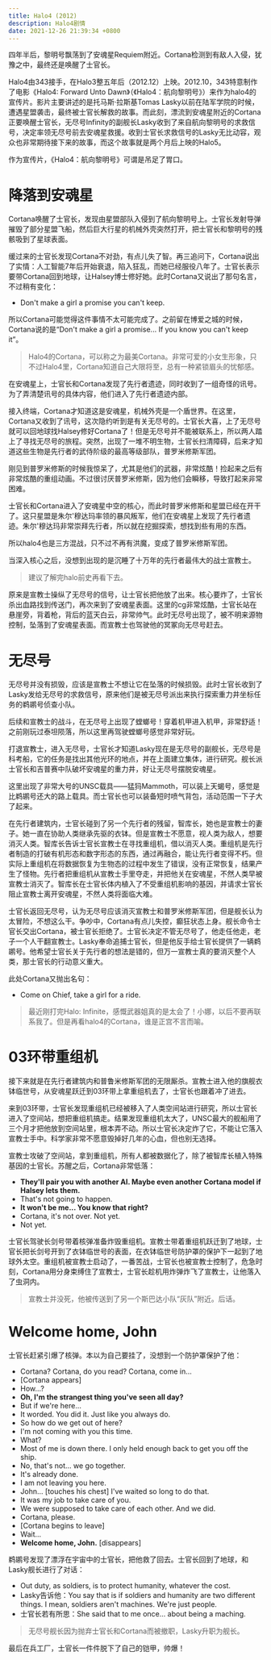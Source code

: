 ```yaml
---
title: Halo4 (2012)
description: Halo4剧情
date: 2021-12-26 21:39:34 +0800
---
```


四年半后，黎明号飘荡到了安魂星Requiem附近。Cortana检测到有敌人入侵，犹豫之中，最终还是唤醒了士官长。

Halo4由343接手，在Halo3整五年后（2012.12）上映。2012.10，343特意制作了电影《Halo4: Forward Unto Dawn》（《Halo4：航向黎明号》）来作为halo4的宣传片。影片主要讲述的是托马斯·拉斯基Tomas Lasky以前在陆军学院的时候，遭遇星盟袭击，最终被士官长解救的故事。而此刻，漂流到安魂星附近的Cortana正要唤醒士官长，无尽号Infinity的副舰长Lasky收到了来自航向黎明号的求救信号，决定率领无尽号前去安魂星救援。收到士官长求救信号的Lasky无比动容，观众也非常期待接下来的故事，而这个故事就是两个月后上映的Halo5。

作为宣传片，《Halo4：航向黎明号》可谓是吊足了胃口。

# 降落到安魂星
Cortana唤醒了士官长，发现由星盟部队入侵到了航向黎明号上。士官长发射导弹摧毁了部分星盟飞船，然后巨大行星的机械外壳突然打开，把士官长和黎明号的残骸吸到了星球表面。

缓过来的士官长发现Cortana不对劲，有点儿失了智。再三追问下，Cortana说出了实情：人工智能7年后开始衰退，陷入狂乱，而她已经服役八年了。士官长表示要带Cortana回到地球，让Halsey博士修好她。此时Cortana又说出了那句名言，不过稍有变化：
- Don't make a girl a promise you can't keep.

所以Cortana可能觉得这件事情不太可能完成了。之前留在博爱之城的时候，Cortana说的是“Don't make a girl a promise... If you know you can't keep it”。

> Halo4的Cortana，可以称之为最美Cortana。非常可爱的小女生形象，只不过Halo4里，Cortana知道自己大限将至，总有一种紧锁眉头的忧郁感。

在安魂星上，士官长和Cortana发现了先行者遗迹，同时收到了一组奇怪的讯号。为了弄清楚讯号的具体内容，他们进入了先行者遗迹内部。

接入终端，Cortana才知道这是安魂星，机械外壳是一个盾世界。在这里，Cortana又收到了讯号，这次隐约听到是有关无尽号的。士官长大喜，上了无尽号就可以回地球找Halsey修好Cortana了！但是无尽号并不能被联系上，所以两人踏上了寻找无尽号的旅程。突然，出现了一堆不明生物，士官长扫清障碍，后来才知道这些生物是先行者的武侍阶级的最高等级部队，普罗米修斯军团。

刚见到普罗米修斯的时候我惊呆了，尤其是他们的武器，非常炫酷！捡起来之后有非常炫酷的重组动画。不过很讨厌普罗米修斯，因为他们会瞬移，导致打起来非常困难。

士官长和Cortana进入了安魂星中空的核心，而此时普罗米修斯和星盟已经在开干了。这只星盟是朱尔'穆达玛率领的暴风叛军，他们在安魂星上发现了先行者遗迹。朱尔'穆达玛非常崇拜先行者，所以就在挖掘探索，想找到些有用的东西。

所以halo4也是三方混战，只不过不再有洪魔，变成了普罗米修斯军团。

当深入核心之后，没想到出现的是沉睡了十万年的先行者最伟大的战士宣教士。

> 建议了解完halo前史再看下去。

原来是宣教士操纵了无尽号的信号，让士官长把他放了出来。核心要炸了，士官长杀出血路找到传送门，再次来到了安魂星表面。这里的cg非常炫酷，士官长站在悬崖旁，背着枪，背后的蓝天白云，非常帅气。此时无尽号出现了，被不明来源物控制，坠落到了安魂星表面。而宣教士也驾驶他的冥冢向无尽号赶去。

# 无尽号
无尽号并没有损毁，应该是宣教士不想让它在坠落的时候损毁。此时士官长收到了Lasky发给无尽号的求救信号，原来他们是被无尽号派出来执行探索重力井坐标任务的鹈鹕号侦查小队。

后续和宣教士的战斗，在无尽号上出现了螳螂号！穿着机甲进入机甲，非常舒适！之前刚玩过泰坦陨落，所以这里再驾驶螳螂号感觉非常好玩。

打退宣教士，进入无尽号，士官长才知道Lasky现在是无尽号的副舰长，无尽号是科考船，它的任务是找出其他光环的地点，并在上面建立集体，进行研究。舰长派士官长和吉普赛中队破坏安魂星的重力井，好让无尽号摆脱安魂星。

这里出现了非常大号的UNSC载具——猛犸Mammoth，可以装上天蝎号，感觉是比鹈鹕号还大的路上载具。而士官长也可以装备短时喷气背包，活动范围一下子大了起来。

在先行者建筑内，士官长碰到了另一个先行者的残留，智库长，她也是宣教士的妻子。她一直在协助人类继承先驱的衣钵。但是宣教士不愿意，视人类为敌人，想要消灭人类。智库长告诉士官长宣教士在寻找重组机，借以消灭人类。重组机是先行者制造的打破有机形态和数字形态的东西，通过再融合，能让先行者变得不朽。但实际上重组机在将数据恢复为生物态的过程中发生了错误，没有正常恢复，结果产生了怪物。先行者把重组机从宣教士手里夺走，并把他关在安魂星，不然人类早被宣教士消灭了。智库长在士官长体内植入了不受重组机影响的基因，并请求士官长阻止宣教士离开安魂星，不然人类将面临大难。

士官长返回无尽号，认为无尽号应该消灭宣教士和普罗米修斯军团，但是舰长认为太冒险，不想这么干。争吵中，Cortana有点儿失控，癫狂状态上身。舰长命令士官长交出Cortana，被士官长拒绝了。士官长决定不管无尽号了，他走任他走，老子一个人干翻宣教士。Lasky奉命追捕士官长，但是他反手给士官长提供了一辆鹈鹕号。他希望士官长关于先行者的想法是错的，但万一宣教士真的要消灭整个人类，那士官长的行动意义重大。

此处Cortana又抛出名句：
- Come on Chief, take a girl for a ride.

> 最近刚打完Halo: Infinite，感慨武器姐真的是太会了！小娜，以后不要再联系我了。但是再看halo4的Cortana，谁是正宫不言而喻。

# 03环带重组机
接下来就是在先行者建筑内和普鲁米修斯军团的无限厮杀。宣教士进入他的旗舰衣钵临世号，从安魂星跃迁到03环带上拿重组机去了，士官长也跟着冲了进去。

来到03环带，士官长发现重组机已经被移入了人类空间站进行研究，所以士官长进入了空间站，想把重组机搞走。结果发现重组机太大了，UNSC最大的舰船用了三个月才把他放到空间站里，根本弄不动。所以士官长决定炸了它，不能让它落入宣教士手中。科学家非常不愿意毁掉好几年的心血，但也别无选择。

宣教士攻破了空间站，拿到重组机，所有人都被数据化了，除了被智库长植入特殊基因的士官长。苏醒之后，Cortana非常低落：
- **They'll pair you with another AI. Maybe even another Cortana model if Halsey lets them.**
- That's not going to happen.
- **It won't be me... You know that right?**
- Cortana, it's not over. Not yet.
- Not yet.

士官长驾驶长剑号带着核弹准备炸毁重组机。宣教士带着重组机跃迁到了地球，士官长把长剑号开到了衣钵临世号的表面，在衣钵临世号防护罩的保护下一起到了地球外太空。重组机被宣教士启动了，一番苦战，士官长也被宣教士控制了，危急时刻，Cortana用分身束缚住了宣教士，士官长趁机用炸弹炸飞了宣教士，让他落入了虫洞内。

> 宣教士并没死，他被传送到了另一个斯巴达小队“灰队”附近。后话。

# Welcome home, John
士官长赶紧引爆了核弹。本以为自己要挂了，没想到一个防护罩保护了他：
- Cortana? Cortana, do you read? Cortana, come in...
- [Cortana appears]
- How...?
- **Oh, I'm the strangest thing you've seen all day?**
- But if we're here...
- It worded. You did it. Just like you always do.
- So how do we get out of here?
- I'm not coming with you this time.
- What?
- Most of me is down there. I only held enough back to get you off the ship.
- No, that's not... we go together.
- It's already done.
- I am not leaving you here.
- John... [touches his chest] I've waited so long to do that.
- It was my job to take care of you.
- We were supposed to take care of each other. And we did.
- Cortana, please.
- [Cortana begins to leave]
- Wait...
- **Welcome home, John.** [disappears]

鹈鹕号发现了漂浮在宇宙中的士官长，把他救了回去。士官长回到了地球，和Lasky舰长进行了对话：
- Out duty, as soldiers, is to protect humanity, whatever the cost.
- Lasky告诉他：You say that is if soldiers and humanity are two different things. I mean, soldiers aren't machines. We're just people.
- 士官长若有所思：She said that to me once... about being a maching.

> 无尽号舰长因为抛弃士官长和Cortana而被撤职，Lasky升职为舰长。

最后在兵工厂，士官长一件件脱下了自己的铠甲，帅爆！

